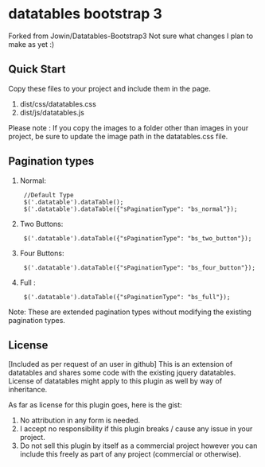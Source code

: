 datatables bootstrap 3
======================

Forked from Jowin/Datatables-Bootstrap3
Not sure what changes I plan to make as yet :)

Quick Start
-------------------------------
Copy these files to your project and include them in the page.

1. dist/css/datatables.css
2. dist/js/datatables.js

Please note : If you copy the images to a folder other than images in your project, be sure to update the image path in the datatables.css file.

Pagination types
-------------------------------

1. Normal:

		//Default Type
        $('.datatable').dataTable(); 
		$('.datatable').dataTable({"sPaginationType": "bs_normal"});	

2. Two Buttons:

        $('.datatable').dataTable({"sPaginationType": "bs_two_button"});
		
2. Four Buttons:

        $('.datatable').dataTable({"sPaginationType": "bs_four_button"});
		
2. Full :

        $('.datatable').dataTable({"sPaginationType": "bs_full"});

Note: These are extended pagination types without modifying the existing pagination types.
		
License
-------------------------------
[Included as per request of an user in github]
This is an extension of datatables and shares some code with the existing jquery datatables. License of datatables might apply to this plugin as well by way of inheritance.

As far as license for this plugin goes, here is the gist:

1. No attribution in any form is needed.
2. I accept no responsibility if this plugin breaks / cause any issue in your project.
3. Do not sell this plugin by itself as a commercial project however you can include this freely as part of any project (commercial or otherwise).


